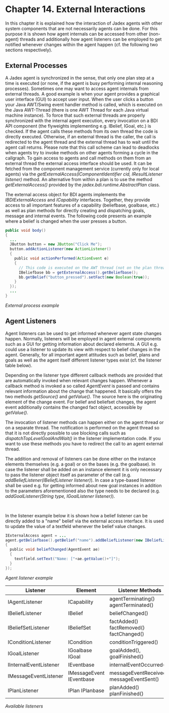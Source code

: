 # Chapter 14. External Interactions

In this chapter it is explained how the interaction of Jadex agents with other system components that are not necessarily agents can be done. For this purpose it is shown how agent internals can be accessed from other (non-agent) threads and additionally how agent listeners can be employed to get notified whenever changes within the agent happen (cf. the following two sections respectively).

## External Processes

A Jadex agent is synchronized in the sense, that only one plan step at a time is executed (or none, if the agent is busy performing internal reasoning processes). Sometimes one may want to access agent internals from external threads. A good example is when your agent provides a graphical user interface (GUI) to accept user input. When the user clicks a button your Java AWT/Swing event handler method is called, which is executed on the Java AWT-Thread (there is one AWT Thread for each Java virtual machine instance). To force that such external threads are properly synchronized with the internal agent execution, every invocation on a BDI API component (the flyweights implementing e.g. IBelief, IGoal, etc.) is checked. If the agent calls these methods from its own thread the code is directly executed. Otherwise, if an external thread is the caller, the call is redirected to the agent thread and the external thread has to wait until the agent call returns. Please note that this call scheme can lead to deadlocks when agents try to invoke methods on other agents forming a cycle in the callgraph. To gain access to agents and call methods on them from an external thread the external access interface should be used. It can be fetched from the component management service (currently only for local agents) via the *getExternalAccess(IComponentIdentifier cid, IResultListener listener)* method. An alternative from within a plan is to use the method *getExternalAccess()* provided by the *jadex.bdi.runtime.AbstractPlan* class.

The external access object for BDI agents implements the *IBDIExternalAccess* and *ICapability* interfaces. Together, they provide access to all important features of a capability (beliefbase, goalbase, etc.) as well as plan methods for directly creating and dispatching goals, message and internal events. The following code presents an example where a belief is changed when the user presses a button.
  
```java
public void body()
{
  ...
  JButton button = new JButton("Click Me");
  button.addActionListener(new ActionListener()
  {
    public void actionPerformed(ActionEvent e)
    {
      // This code is executed on the AWT thread (not on the plan thread!)
      IBeliefbase bb = getExternalAccess().getBeliefbase();
      bb.getBelief("button_pressed").setFact(new Boolean(true));
    }
  });
  ...
}
```
*External process example*


## Agent Listeners

Agent listeners can be used to get informed whenever agent state changes happen. Normally, listeners will be employed in agent external components such as a GUI for getting information about declared elements. A GUI e.g. could use a listener to update its view with respect to belief changes in the agent. Generally, for all important agent attitudes such as belief, plans and goals as well as the agent itself different listener types exist (cf. the listener table below).


Depending on the listener type different callback methods are provided that are automatically invoked when relevant changes happen. Whenever a callback method is invoked a so called *AgentEvent* is passed and contains relevant information about the change that happened. It basically offers the two methods *getSource()* and *getValue()*. The source here is the originating element of the change event. For belief and beliefset changes, the agent event additionally contains the changed fact object, accessible by *getValue()*.

The invocation of listener methods can happen either on the agent thread or on a separate thread. The notification is performed on the agent thread so that it is not directly possible to use blocking calls such as *dispatchTopLevelGoalAndWait()* in the listener implementation code. If you want to use these methods you have to redirect the call to an agent external thread.


The addition and removal of listeners can be done either on the instance elements themselves (e.g. a goal) or on the bases (e.g. the goalbase). In case the listener shall be added on an instance element it is only necessary to pass the listener object itself as parameter of the call (e.g. *addBeliefListener(IBeliefListener listener)*). In case a type-based listener shall be used e.g. for getting informed about new goal instances in addition to the parameters aforementioned also the type needs to be declared (e.g. *addGoalListener(String type, IGoalListener listener)*).

  

In the listener example below it is shown how a belief listener can be directly added to a "name" belief via the external access interface. It is used to update the value of a textfeld whenever the belief value changes.
  

```java
IExternalAccess agent = ...
agent.getBeliefbase().getBelief("name").addBeliefListener(new IBeliefListener()
{
  public void beliefChanged(AgentEvent ae)
  {
    textfield.setText("Name: ["+ae.getValue()+"]");
  }
});
```
*Agent listener example*
    

| Listener               | Element                  | Listener Methods                          |
|------------------------|--------------------------|-------------------------------------------|
| IAgentListener         | ICapability              | agentTerminating() agentTerminated()      |
| IBeliefListener        | IBelief                  | beliefChanged()                           |
| IBeliefSetListener     | IBeliefSet               | factAdded() factRemoved() factChanged()   |
| IConditionListener     | ICondition               | conditionTriggered()                      |
| IGoalListener          | IGoalbase IGoal          | goalAdded(), goalFinished()               |
| IInternalEventListener | IEventbase               | internalEventOccurred()                   |
| IMessageEventListener  | IMessageEvent IEventbase | messageEventReceived() messageEventSent() |
| IPlanListener          | IPlan IPlanbase          | planAdded() planFinished()                |

*Available listeners*
     
